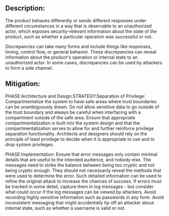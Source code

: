 ## Description:

The product behaves differently or sends different responses under different circumstances in a way that is observable to an unauthorized actor, which exposes security-relevant information about the state of the product, such as whether a particular operation was successful or not.

Discrepancies can take many forms and include things like responses, timing, control flow, or general behavior. These discrepancies can reveal information about the product's operation or internal state to an unauthorized actor. In some cases, discrepancies can be used by attackers to form a side channel.

## Mitigation:


PHASE:Architecture and Design:STRATEGY:Separation of Privilege:
Compartmentalize the system to have safe areas where trust boundaries can be unambiguously drawn. Do not allow sensitive data to go outside of the trust boundary and always be careful when interfacing with a compartment outside of the safe area. Ensure that appropriate compartmentalization is built into the system design and that the compartmentalization serves to allow for and further reinforce privilege separation functionality. Architects and designers should rely on the principle of least privilege to decide when it is appropriate to use and to drop system privileges.

PHASE:Implementation:
Ensure that error messages only contain minimal details that are useful to the intended audience, and nobody else. The messages need to strike the balance between being too cryptic and not being cryptic enough. They should not necessarily reveal the methods that were used to determine the error. Such detailed information can be used to refine the original attack to increase the chances of success. If errors must be tracked in some detail, capture them in log messages - but consider what could occur if the log messages can be viewed by attackers. Avoid recording highly sensitive information such as passwords in any form. Avoid inconsistent messaging that might accidentally tip off an attacker about internal state, such as whether a username is valid or not.


